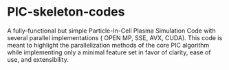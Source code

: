 # PIC-skeleton-codes
A fully-functional but simple Particle-In-Cell Plasma Simulation Code with several parallel implementations ( OPEN MP, SSE, AVX, CUDA). This code is meant to highlight the parallelization methods of the core PIC algorithm while implementing only a minimal feature set in favor of clarity, ease of use, and extensibility.
